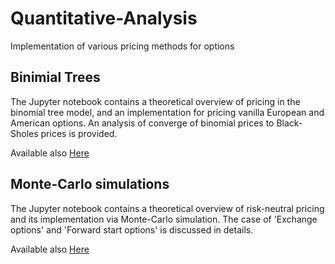 # Quantitative-Analysis

Implementation of various pricing methods for options

## Binimial Trees

The Jupyter notebook contains a theoretical overview of pricing in the binomial tree model, and an implementation for pricing vanilla European and American options. An analysis of converge of binomial prices to Black-Sholes prices is provided.

Available also [Here](https://nbviewer.jupyter.org/github/francescomoriello/Quantitative-Analysis/blob/main/Binomial_Trees.ipynb) 

## Monte-Carlo simulations

The Jupyter notebook contains a theoretical overview of risk-neutral pricing and its implementation via Monte-Carlo simulation. The case of 'Exchange options' and 'Forward start options' is discussed in details.

Available also [Here](https://nbviewer.jupyter.org/github/francescomoriello/Quantitative-Analysis/blob/main/MC_Simulation.ipynb) 
